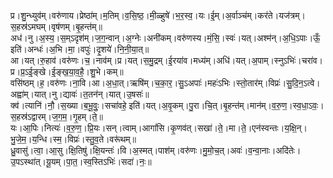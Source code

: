 

  
प्र।शु॒न्ध्युव॑म्।वरु॑णाय।प्रेष्ठा॑म्।म॒तिम्।व॒सि॒ष्ठ॒।मी॒ळ्हुषे॑।भ॒र॒स्व॒।यः।ई॒म्।अ॒र्वाञ्च॑म्।कर॑ते।यज॑त्रम्।स॒हस्र॑ऽमघम्।वृष॑णम्।बृ॒हन्त॑म्॥  
अध॑।नु।अ॒स्य॒।स॒म्ऽदृश॑म्।ज॒ग॒न्वान्।अ॒ग्नेः।अनी॑कम्।वरु॑णस्य।मं॒सि॒।स्वः॑।यत्।अश्म॑न्।अ॒धि॒ऽपाः।ऊँ॒ इति॑।अन्धः॑।अ॒भि।मा॒।वपुः॑।दृ॒शये॑।नि॒नी॒या॒त्॥  
आ।यत्।रु॒हाव॑।वरु॑णः।च॒।नाव॑म्।प्र।यत्।स॒मु॒द्रम्।ई॒रया॑व।मध्य॑म्।अधि॑।यत्।अ॒पाम्।स्नुऽभिः॑।चरा॑व।प्र।प्र॒ऽई॒ङ्खे।ई॒ङ्ख॒या॒व॒है॒।शु॒भे।कम्॥  
वसि॑ष्ठम्।ह॒।वरु॑णः।ना॒वि।आ।अ॒धा॒त्।ऋषि॑म्।च॒का॒र॒।सु॒ऽअपाः॑।महः॑ऽभिः।स्तो॒तार॑म्।विप्रः॑।सु॒दि॒न॒ऽत्वे।अह्वा॑म्।यात्।नु।द्यावः॑।त॒तन॑न्।यात्।उ॒षसः॑॥  
क्व॑।त्यानि॑।नौ॒।स॒ख्या।ब॒भू॒वुः॒।सचा॑वहे॒ इति॑।यत्।अ॒वृ॒कम्।पु॒रा।चि॒त्।बृ॒हन्त॑म्।मान॑म्।व॒रु॒ण॒।स्व॒धा॒ऽवः॒।स॒हस्र॑ऽद्वारम्।ज॒ग॒म॒।गृ॒हम्।ते॒॥  
यः।आ॒पिः।नित्यः॑।व॒रु॒ण॒।प्रि॒यः।सन्।त्वाम्।आगां॑सि।कृ॒णव॑त्।सखा॑।ते॒।मा।ते॒।एन॑स्वन्तः।य॒क्षि॒न्।भु॒जे॒म॒।य॒न्धि।स्म॒।विप्रः॑।स्तु॒व॒ते।वरू॑थम्॥  
ध्रु॒वासु॑।त्वा॒।आ॒सु।क्षि॒तिषु॑।क्षि॒यन्तः॑।वि।अ॒स्मत्।पाश॑म्।वरु॑णः।मु॒मो॒च॒त्।अवः॑।व॒न्वा॒नाः।अदि॑तेः।उ॒पऽस्था॑त्।यू॒यम्।पा॒त॒।स्व॒स्तिऽभिः॑।सदा॑।नः॒॥  
